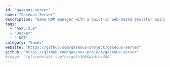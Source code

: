 ```yaml
---
id: "gaseous-server"
name: "Gaseous Server"
description: "Game ROM manager with a built-in web-based emulator using multiple sources to identify and provide metadata."
tags:
  - "AGPL-3.0"
  - "Docker"
  - ".NET"
category: "Games"
website: "https://github.com/gaseous-project/gaseous-server"
github: "https://github.com/gaseous-project/gaseous-server"
#image: "/placeholder.svg?height=300&width=400"
---
```


